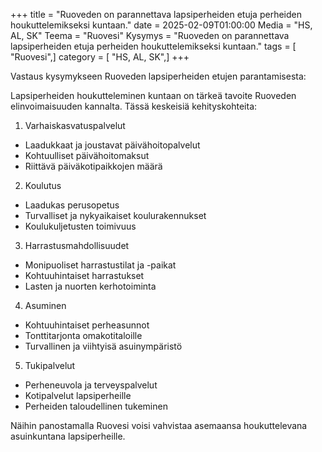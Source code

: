 +++
title = "Ruoveden on parannettava lapsiperheiden etuja perheiden houkuttelemikseksi kuntaan."
date = 2025-02-09T01:00:00
Media = "HS, AL, SK"
Teema = "Ruovesi"
Kysymys = "Ruoveden on parannettava lapsiperheiden etuja perheiden houkuttelemikseksi kuntaan."
tags = [ "Ruovesi",]
category = [ "HS, AL, SK",]
+++

Vastaus kysymykseen Ruoveden lapsiperheiden etujen parantamisesta:

Lapsiperheiden houkutteleminen kuntaan on tärkeä tavoite Ruoveden elinvoimaisuuden kannalta. Tässä keskeisiä kehityskohteita:

1. Varhaiskasvatuspalvelut
- Laadukkaat ja joustavat päivähoitopalvelut
- Kohtuulliset päivähoitomaksut
- Riittävä päiväkotipaikkojen määrä

2. Koulutus
- Laadukas perusopetus
- Turvalliset ja nykyaikaiset koulurakennukset
- Koulukuljetusten toimivuus

3. Harrastusmahdollisuudet
- Monipuoliset harrastustilat ja -paikat
- Kohtuuhintaiset harrastukset
- Lasten ja nuorten kerhotoiminta

4. Asuminen
- Kohtuuhintaiset perheasunnot
- Tonttitarjonta omakotitaloille
- Turvallinen ja viihtyisä asuinympäristö

5. Tukipalvelut
- Perheneuvola ja terveyspalvelut
- Kotipalvelut lapsiperheille
- Perheiden taloudellinen tukeminen

Näihin panostamalla Ruovesi voisi vahvistaa asemaansa houkuttelevana asuinkuntana lapsiperheille.